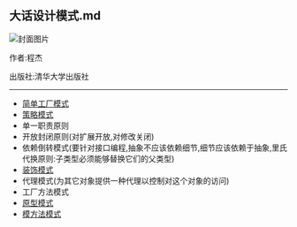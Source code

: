 ## 大话设计模式.md

![封面图片](http://www.linuxidc.com/upload/2014_08/140805154047611.gif)

作者:程杰

出版社:清华大学出版社

----- 

- [简单工厂模式](design-patterns/Factory/)
- [策略模式](design-patterns/Strategy/)
- 单一职责原则
- 开放封闭原则(对扩展开放,对修改关闭)
- 依赖倒转模式(要针对接口编程,抽象不应该依赖细节,细节应该依赖于抽象,里氏代换原则:子类型必须能够替换它们的父类型)
- [装饰模式](design-patterns/Decorate/)
- 代理模式(为其它对象提供一种代理以控制对这个对象的访问)
- 工厂方法模式
- [原型模式](design-patterns/Prototype)
- [模方法模式](design-patterns/TemplateMethod)